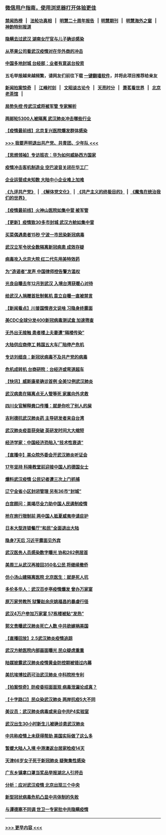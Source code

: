 ### [微信用户指南，使用浏览器打开体验更佳](https://github.com/gfw-breaker/banned-news1/blob/master/indexes/wechat-guide.md?t=0)
#### [禁闻热榜](热点新闻.md?t=0)  &nbsp;&nbsp;|&nbsp;&nbsp; [法轮功真相](https://github.com/gfw-breaker/truth/blob/master/README.md?t=0) &nbsp;&nbsp;|&nbsp;&nbsp; [明慧二十周年报告](https://github.com/gfw-breaker/mh-reports/blob/master/README.md?t=0) &nbsp;&nbsp;|&nbsp;&nbsp;[明慧期刊](https://github.com/gfw-breaker/mh-qikan) &nbsp;&nbsp;|&nbsp;&nbsp; [明慧海外之窗](https://github.com/gfw-breaker/mh-news/blob/master/README.md?t=0) &nbsp;&nbsp;|&nbsp;&nbsp; [神韵特别报道](https://github.com/gfw-breaker/mh-news/blob/master/shenyun.md?t=0)
#### [隐瞒去过武汉 湖南女厅官与儿子确诊感染](../pages/nsc413/n11847669.md?t=02061202) 
#### [从苹果公司看武汉疫情对在华外商的冲击](../pages/nsc413/n11847586.md?t=02061202) 
#### [中国多地封城 台经部：业者有意返台投资](../pages/nsc413/n11847732.md?t=02061202) 
#### 五毛举报越来越频繁，请网友们前往下载 [一键翻墙软件](https://github.com/gfw-breaker/ssr-accounts)，并将此项目推荐给亲友
#### [新闻拍案惊奇](https://github.com/gfw-breaker/banned-news1/blob/master/pages/link4.md) &nbsp;&nbsp;|&nbsp;&nbsp; [江峰时刻](https://github.com/gfw-breaker/banned-news1/blob/master/pages/link4.md) &nbsp;&nbsp;|&nbsp;&nbsp; [文昭谈古论今](https://github.com/gfw-breaker/banned-news1/blob/master/pages/link4.md) &nbsp;&nbsp;|&nbsp;&nbsp; [天亮时分](https://github.com/gfw-breaker/banned-news1/blob/master/pages/link4.md) &nbsp;&nbsp;|&nbsp;&nbsp; [萧茗看世界](https://github.com/gfw-breaker/banned-news1/blob/master/pages/link4.md) &nbsp;&nbsp;|&nbsp;&nbsp; [北京老茶馆](https://github.com/gfw-breaker/banned-news1/blob/master/pages/link4.md) &nbsp;&nbsp;|&nbsp;&nbsp; 
#### [局势失控 传武汉或将被军管 专家解析](../pages/nsc413/n11847458.md?t=02061202) 
#### [两邮轮5300人被隔离 武汉肺炎冲击哪些行业](../pages/nsc413/n11847456.md?t=02061202) 
#### [【疫情最前线】北京复兴医院爆发群体感染](../pages/nsc413/n11847626.md?t=02061202) 
#### [>>> 我要声明退出共产党、共青团、少年队 <<<](https://github.com/begood0513/goodnews/blob/master/quit/letter.md) 
#### [【思想领袖】专访班农：华为如何威胁西方国家](../pages/nsc413/n11847306.md?t=02061202) 
#### [疫情冲击客机制造业 空巴波音关闭在华工厂](../pages/nsc413/n11847550.md?t=02061202) 
#### [企业运营成未知数 大陆中小企业难上加难](../pages/nsc413/n11847477.md?t=02061202) 
#### [《九评共产党》](https://github.com/begood0513/9ping.md/blob/master/README.md) &nbsp;|&nbsp; [《解体党文化》](../../../../jtdwh.md/blob/master/README.md)  &nbsp;|&nbsp; [《共产主义的终极目的》](../../../../gczydzjmd.md/blob/master/README.md) &nbsp;|&nbsp; [《魔鬼在统治我们的世界》](../../../../mgztzwmdsj.md/blob/master/README.md) 
#### [【疫情最前线】火神山医院如集中营 被军管](../pages/nsc413/n11847524.md?t=02061202) 
#### [【更新】疫情致30多市封城 武汉方舱如集中营](../pages/nsc413/n11801312.md?t=02061202) 
#### [买菜偶遇患者15秒 宁波一市民染新冠病毒](../pages/nsc413/n11847294.md?t=02061202) 
#### [武汉立军令状全数隔离新冠病患 成效存疑](../pages/nsc413/n11847328.md?t=02061202) 
#### [病毒攻入北京大院 红二代先用美特效药](../pages/nsc413/n11847427.md?t=02061202) 
#### [为“造谣者”发声 中国律师控告警方滥权](../pages/nsc413/n11847326.md?t=02061202) 
#### [光良自曝去年12月到武汉 入境台湾获暖心对待](../pages/nsc413/n11847243.md?t=02061202) 
#### [给武汉人捐赠首批制氧机 袁立自曝一直被禁言](../pages/nsc413/n11846974.md?t=02061202) 
#### [【新闻看点】川普国情咨文说啥 习隐身终露面](../pages/nsc413/n11847016.md?t=02061202) 
#### [美CDC全球分发400新冠病毒测试盒 加速筛查](../pages/nsc413/n11847260.md?t=02061202) 
#### [无外出无接触 患者楼上夫妻遭“隔楼传染”](../pages/nsc413/n11847233.md?t=02061202) 
#### [大陆供应商停工 韩国五大车厂陷停产危机](../pages/nsc413/n11847062.md?t=02061202) 
#### [专访刘细良：新冠状病毒不及共产党的病毒](../pages/nsc413/n11847164.md?t=02061202) 
#### [危机成转机 台商研院：台经济或弯道超车](../pages/nsc413/n11846448.md?t=02061202) 
#### [【快讯】威斯康星确诊首例 全美12例武汉肺炎](../pages/nsc413/n11847162.md?t=02061202) 
#### [武汉病患在隔离点无人管等死 家属向外求救](../pages/nsc413/n11847020.md?t=02061202) 
#### [四川女官解释粪口传播：就是你吃了别人的屎](../pages/nsc413/n11847029.md?t=02061202) 
#### [吉利德抗武汉肺炎药 主导研发者来自台湾](../pages/nsc413/n11847064.md?t=02061202) 
#### [武汉肺炎疫苗获突破 英研发时间大大缩短](../pages/nsc413/n11846915.md?t=02061202) 
#### [经济学家：中国经济恐陷入“技术性衰退”](../pages/nsc413/n11846450.md?t=02061202) 
#### [【直播中】美众院外委会开武汉肺炎听证会](../pages/nsc413/n11846727.md?t=02061202) 
#### [17年坚持 科隆教堂前迎接中国人的德国女士](../pages/nsc413/n11846781.md?t=02061202) 
#### [爆料武汉疫情 公民记者遭三次上门抓捕](../pages/nsc413/n11846937.md?t=02061202) 
#### [辽宁全省小区封闭管理 另有36市“封城”](../pages/nsc413/n11846879.md?t=02061202) 
#### [白宫顾问：美竭尽全力助中国人民遏制疫情](../pages/nsc413/n11846756.md?t=02061202) 
#### [抢在旅行限制前 两中国人抵夏威夷申请庇护](../pages/nsc413/n11846866.md?t=02061202) 
#### [日本大型连锁餐厅“和民”全面退出大陆](../pages/nsc413/n11846765.md?t=02061202) 
#### [隐身7天后 习近平露面见外宾](../pages/nsc413/n11846805.md?t=02061202) 
#### [武汉医务人员感染数字曝光 协和262例居首](../pages/nsc413/n11846742.md?t=02061202) 
#### [美周三从武汉再接回350名公民 将继续撤侨](../pages/nsc413/n11846705.md?t=02061202) 
#### [仿小汤山建隔离医院 北京医生：就是死人坑](../pages/nsc413/n11846692.md?t=02061202) 
#### [多伦多华人：武汉百步亭疫情爆发 曾办万家宴](../pages/nsc413/n11846766.md?t=02061202) 
#### [原万家劳教所 狱警赵余庆姚福昌的暴虐行径](../pages/nsc413/n11844582.md?t=02061202) 
#### [武汉4万户参加万家宴 57栋楼被贴“发热”](../pages/nsc413/n11846074.md?t=02061202) 
#### [郭文贵曝武汉肺炎死亡人数 中共欲嫁祸美国](../pages/nsc413/n11846240.md?t=02061202) 
#### [【直播回放】2.5武汉肺炎疫情追踪](../pages/nsc413/n11846437.md?t=02061202) 
#### [武汉方舱医院内部画面曝光 民众疑虑重重](../pages/nsc413/n11846442.md?t=02061202) 
#### [陆媒披露武汉肺炎疫情黄金防控期被错过内幕](../pages/nsc413/n11846413.md?t=02061202) 
#### [美抗埃博拉药可治武汉肺炎 中科院抢专利](../pages/nsc413/n11846409.md?t=02061202) 
#### [【拍案惊奇】防疫昏招面面观 病毒泄漏论成真？](../pages/nsc413/n11845382.md?t=02061202) 
#### [【十字路口】民众染武汉肺炎 两岸抗疫5大不同](../pages/nsc413/n11845264.md?t=02061202) 
#### [美议员：武汉肺炎病毒或来自中共P4实验室](../pages/nsc413/n11846043.md?t=02061202) 
#### [武汉出生30小时新生儿被确诊患武汉肺炎](../pages/nsc413/n11846307.md?t=02061202) 
#### [中共称疫情上未获得帮助 美国实际做了这么多](../pages/nsc413/n11846008.md?t=02061202) 
#### [暂缓大陆人入境 中港澳返台居家检疫14天](../pages/nsc413/n11845862.md?t=02061202) 
#### [天津66岁女子死于新冠肺炎 疑聚集性感染](../pages/nsc413/n11845909.md?t=02061202) 
#### [广东乡镇拿口罩当奖品举报湖北人引抨击](../pages/nsc413/n11845622.md?t=02061202) 
#### [分析：应对武汉疫情 北京出现三个中央](../pages/nsc413/n11845850.md?t=02061202) 
#### [新型冠状病毒危机凸显中共体制的失败](../pages/nsc413/n11844970.md?t=02061202) 
#### [与谭德塞不同调 世卫一专家批中共隐瞒疫情](../pages/nsc413/n11845278.md?t=02061202) 

----
#### [ >>> 更早内容 <<< ](../indexes/nsc413-earlier.md)
